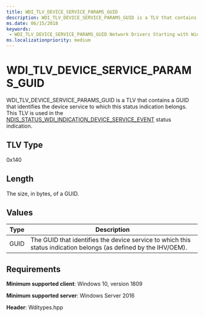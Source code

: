 ```yaml
---
title: WDI_TLV_DEVICE_SERVICE_PARAMS_GUID
description: WDI_TLV_DEVICE_SERVICE_PARAMS_GUID is a TLV that contains a GUID that identifies the device service to which this status indication belongs.
ms.date: 06/15/2018
keywords:
 - WDI_TLV_DEVICE_SERVICE_PARAMS_GUID Network Drivers Starting with Windows Vista
ms.localizationpriority: medium
---
```


# WDI_TLV_DEVICE_SERVICE_PARAMS_GUID

WDI_TLV_DEVICE_SERVICE_PARAMS_GUID is a TLV that contains a GUID that identifies the device service to which this status indication belongs. This TLV is used in the [NDIS_STATUS_WDI_INDICATION_DEVICE_SERVICE_EVENT](ndis-status-wdi-indication-device-service-event.md) status indication.

## TLV Type

0x140

## Length

The size, in bytes, of a GUID.

## Values

| Type | Description |
| --- | --- |
| GUID | The GUID that identifies the device service to which this status indication belongs (as defined by the IHV/OEM). |

## Requirements

**Minimum supported client**: Windows 10, version 1809

**Minimum supported server**: Windows Server 2016

**Header**: Wditypes.hpp

